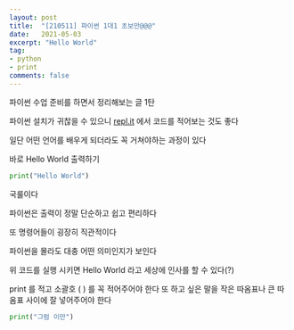```yaml
---
layout: post
title:  "[210511] 파이썬 1대1 초보만@@@"
date:   2021-05-03
excerpt: "Hello World"
tag:
- python
- print
comments: false
---
```


파이썬 수업 준비를 하면서 정리해보는 글 1탄

파이썬 설치가 귀찮을 수 있으니 [repl.it](http://repl.it) 에서 코드를 적어보는 것도 좋다

일단 어떤 언어를 배우게 되더라도 꼭 거쳐야하는 과정이 있다

바로 Hello World 출력하기

```python
print("Hello World")
```

국룰이다

파이썬은 출력이 정말 단순하고 쉽고 편리하다

또 명령어들이 굉장히 직관적이다

파이썬을 몰라도 대충 어떤 의미인지가 보인다

위 코드를 실행 시키면 Hello World 라고 세상에 인사를 할 수 있다(?)

print 를 적고 소괄호 ( ) 를 꼭 적어주어야 한다
또 하고 싶은 말을 작은 따옴표나 큰 따옴표 사이에 잘 넣어주어야 한다

```python
print("그럼 이만")
```